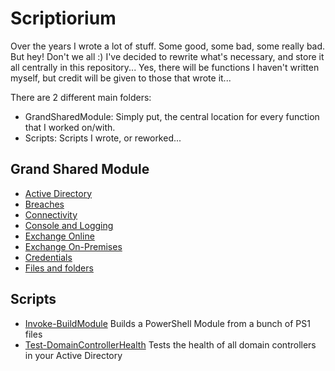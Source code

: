 # Scriptiorium
Over the years I wrote a lot of stuff. Some good, some bad, some really bad. But hey! Don't we all :)
I've decided to rewrite what's necessary, and store it all centrally in this repository... Yes, there will be functions I haven't written myself, but credit will be given to those that wrote it...

There are 2 different main folders:
 
 * GrandSharedModule: Simply put, the central location for every function that I worked on/with.
 * Scripts: Scripts I wrote, or reworked...
 
 ## Grand Shared Module
* [Active Directory](https://github.com/Toasterlabs/Scriptiorium/blob/master/GrandSharedModule/Public/Active%20Directory/readme.md)
* [Breaches](https://github.com/Toasterlabs/Scriptiorium/blob/master/GrandSharedModule/Public/Breaches/readme.md)
* [Connectivity](https://github.com/Toasterlabs/Scriptiorium/blob/master/GrandSharedModule/Public/Connectivity/readme.md)
* [Console and Logging](https://github.com/Toasterlabs/Scriptiorium/blob/master/GrandSharedModule/Public/Console%20and%20Logging/readme.md)
* [Exchange Online](https://github.com/Toasterlabs/Scriptiorium/blob/master/GrandSharedModule/Public/Exchange%20Online/Readme.md)
* [Exchange On-Premises](https://github.com/Toasterlabs/Scriptiorium/blob/master/GrandSharedModule/Public/Exchange%20On-Premises/Readme.md)
* [Credentials](https://github.com/Toasterlabs/Scriptiorium/blob/master/GrandSharedModule/Public/Credentials/readme.md)
* [Files and folders](https://github.com/Toasterlabs/Scriptiorium/blob/master/GrandSharedModule/Public/Files%20and%20Folders/readme.md)

## Scripts
* [Invoke-BuildModule](https://github.com/Toasterlabs/Scriptiorium/tree/master/Scripts/Invoke-BuildModule)
Builds a PowerShell Module from a bunch of PS1 files
* [Test-DomainControllerHealth](https://github.com/Toasterlabs/Scriptiorium/tree/master/Scripts/Test-DomainControllerHealth)
Tests the health of all domain controllers in your Active Directory
